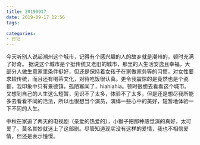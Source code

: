 ```yaml
---
title: 20190917
date: 2019-09-17 12:56
tags:

categories: 
- 日记
---
```

今天听别人说起潮州这个城市，记得有个感兴趣的人的故乡就是潮州的，顿时充满了好奇。
据说这个城市是个挺传统又老旧的城市，那里的人生活安逸且幸福，大部分人做生意家里条件挺好，但还是保持着女孩子在家做家务等的习惯，对女性要求较传统，而且还有喝茶文化，对待吃饭很认真。更令我震惊的是竟然也是个瓷都，我印象中只有景德镇，孤陋寡闻了，hiahiahia。顿时很想去看看这个城市。又想到自己的人生这么短暂，见识不了太多，体验不了太多，但是还是想尽我所能多去看看不同的活法，所以也很想当个演员，演绎一些心中的美好，短暂地体验一下不同的人生。


中秋在家追了两天的电视剧（亲爱的热爱的），小猴子把那种感觉演的真好，太可爱了。莫名其妙就迷上了这部剧。尽管知道现实没有这样的爱情，我也不相信爱情，但还是表示憧憬。